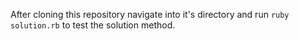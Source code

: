 After cloning this repository navigate into it's directory and run `ruby solution.rb` to test the solution method.
